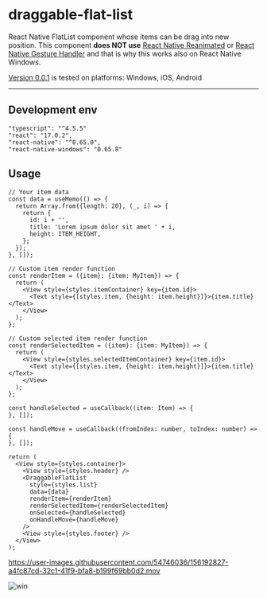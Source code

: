 # draggable-flat-list

React Native FlatList component whose items can be drag into new position. This component **does NOT use** [React Native Reanimated](https://github.com/software-mansion/react-native-reanimated) or [React Native Gesture Handler](https://github.com/software-mansion/react-native-gesture-handler) and that is why this works also on React Native Windows.

[Version 0.0.1](https://github.com/tero-paananen/draggable-flat-list/blob/0.0.1/README.md) is tested on platforms: Windows, iOS, Android



---

## Development env

```
"typescript": "^4.5.5"
"react": "17.0.2",
"react-native": "^0.65.0",
"react-native-windows": "0.65.8"
```

## Usage

```
// Your item data
const data = useMemo(() => {
  return Array.from({length: 20}, (_, i) => {
    return {
      id: i + '',
      title: 'Lorem ipsum dolor sit amet ' + i,
      height: ITEM_HEIGHT,
    };
  });
}, []);

// Custom item render function
const renderItem = ({item}: {item: MyItem}) => {
  return (
    <View style={styles.itemContainer} key={item.id}>
      <Text style={[styles.item, {height: item.height}]}>{item.title}</Text>
    </View>
  );
};

// Custom selected item render function
const renderSelectedItem = ({item}: {item: MyItem}) => {
  return (
    <View style={styles.selectedItemContainer} key={item.id}>
      <Text style={[styles.item, {height: item.height}]}>{item.title}</Text>
    </View>
  );
};

const handleSelected = useCallback((item: Item) => {
}, []);

const handleMove = useCallback((fromIndex: number, toIndex: number) => {
}, []);

return (
  <View style={styles.container}>
    <View style={styles.header} />
    <DraggableFlatList
      style={styles.list}
      data={data}
      renderItem={renderItem}
      renderSelectedItem={renderSelectedItem}
      onSelected={handleSelected}
      onHandleMove={handleMove}
    />
    <View style={styles.footer} />
  </View>
);
```



https://user-images.githubusercontent.com/54746036/156192827-a4fc87cd-32c1-41f9-bfa8-b199f69bb0d2.mov



![win](https://user-images.githubusercontent.com/54746036/156190545-1d8509ed-6ba7-4d36-a8a4-89fd1b0e4d12.jpg)



